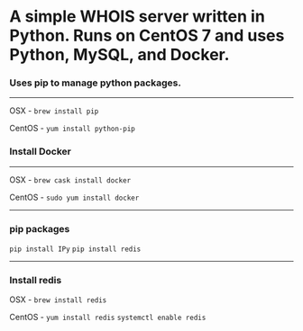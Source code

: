 # A simple WHOIS server written in Python. Runs on CentOS 7 and uses Python, MySQL, and Docker.


### Uses pip to manage python packages.
---

OSX - `brew install pip`

CentOS - `yum install python-pip`

### Install Docker
---
OSX - `brew cask install docker`

CentOS - `sudo yum install docker`

---
### pip packages
`pip install IPy`
`pip install redis`

---
### Install redis
OSX - `brew install redis`

CentOS - `yum install redis`
         `systemctl enable redis`
